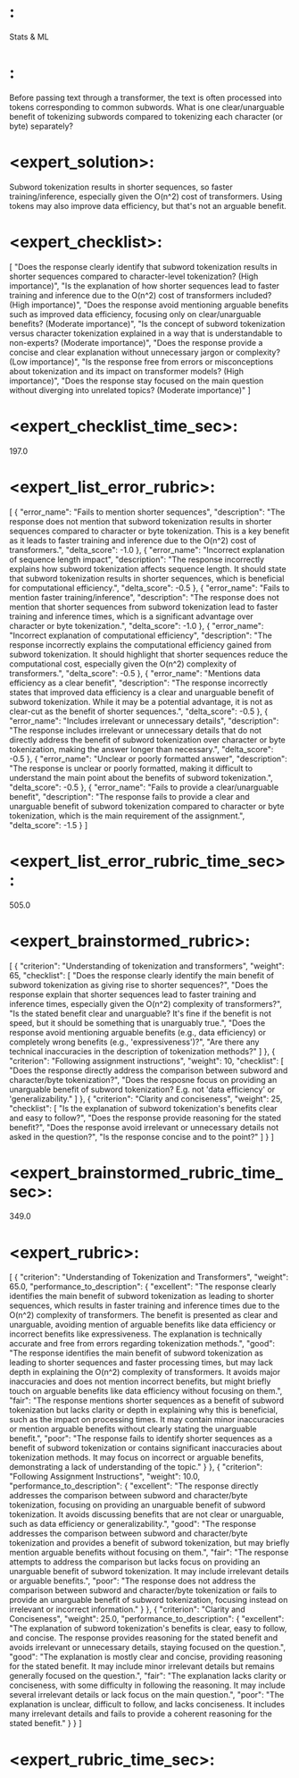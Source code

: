 # <category>:
Stats & ML
# <instruction>:
Before passing text through a transformer, the text is often processed into tokens corresponding to common subwords. What is one clear/unarguable benefit of tokenizing subwords compared to tokenizing each character (or byte) separately?
# <expert_solution>:
Subword tokenization results in shorter sequences, so faster training/inference, especially given the O(n^2) cost of transformers. Using tokens may also improve data efficiency, but that's not an arguable benefit.
# <expert_checklist>:
[
  "Does the response clearly identify that subword tokenization results in shorter sequences compared to character-level tokenization? (High importance)",
  "Is the explanation of how shorter sequences lead to faster training and inference due to the O(n^2) cost of transformers included? (High importance)",
  "Does the response avoid mentioning arguable benefits such as improved data efficiency, focusing only on clear/unarguable benefits? (Moderate importance)",
  "Is the concept of subword tokenization versus character tokenization explained in a way that is understandable to non-experts? (Moderate importance)",
  "Does the response provide a concise and clear explanation without unnecessary jargon or complexity? (Low importance)",
  "Is the response free from errors or misconceptions about tokenization and its impact on transformer models? (High importance)",
  "Does the response stay focused on the main question without diverging into unrelated topics? (Moderate importance)"
]
# <expert_checklist_time_sec>:
197.0
# <expert_list_error_rubric>:
[
  {
    "error_name": "Fails to mention shorter sequences",
    "description": "The response does not mention that subword tokenization results in shorter sequences compared to character or byte tokenization. This is a key benefit as it leads to faster training and inference due to the O(n^2) cost of transformers.",
    "delta_score": -1.0
  },
  {
    "error_name": "Incorrect explanation of sequence length impact",
    "description": "The response incorrectly explains how subword tokenization affects sequence length. It should state that subword tokenization results in shorter sequences, which is beneficial for computational efficiency.",
    "delta_score": -0.5
  },
  {
    "error_name": "Fails to mention faster training/inference",
    "description": "The response does not mention that shorter sequences from subword tokenization lead to faster training and inference times, which is a significant advantage over character or byte tokenization.",
    "delta_score": -1.0
  },
  {
    "error_name": "Incorrect explanation of computational efficiency",
    "description": "The response incorrectly explains the computational efficiency gained from subword tokenization. It should highlight that shorter sequences reduce the computational cost, especially given the O(n^2) complexity of transformers.",
    "delta_score": -0.5
  },
  {
    "error_name": "Mentions data efficiency as a clear benefit",
    "description": "The response incorrectly states that improved data efficiency is a clear and unarguable benefit of subword tokenization. While it may be a potential advantage, it is not as clear-cut as the benefit of shorter sequences.",
    "delta_score": -0.5
  },
  {
    "error_name": "Includes irrelevant or unnecessary details",
    "description": "The response includes irrelevant or unnecessary details that do not directly address the benefit of subword tokenization over character or byte tokenization, making the answer longer than necessary.",
    "delta_score": -0.5
  },
  {
    "error_name": "Unclear or poorly formatted answer",
    "description": "The response is unclear or poorly formatted, making it difficult to understand the main point about the benefits of subword tokenization.",
    "delta_score": -0.5
  },
  {
    "error_name": "Fails to provide a clear/unarguable benefit",
    "description": "The response fails to provide a clear and unarguable benefit of subword tokenization compared to character or byte tokenization, which is the main requirement of the assignment.",
    "delta_score": -1.5
  }
]
# <expert_list_error_rubric_time_sec>:
505.0
# <expert_brainstormed_rubric>:
[
  {
    "criterion": "Understanding of tokenization and transformers",
    "weight": 65,
    "checklist": [
      "Does the response clearly identify the main benefit of subword tokenization as giving rise to shorter sequences?",
      "Does the response explain that shorter sequences lead to faster training and inference times, especially given the O(n^2) complexity of transformers?",
      "Is the stated benefit clear and unarguable? It's fine if the benefit is not speed, but it should be something that is unarguably true.",
      "Does the response avoid mentioning arguable benefits (e.g., data efficiency) or completely wrong benefits (e.g., 'expressiveness')?",
      "Are there any technical inaccuracies in the description of tokenization methods?"
    ]
  },
  {
    "criterion": "Following assignment instructions",
    "weight": 10,
    "checklist": [
      "Does the response directly address the comparison between subword and character/byte tokenization?",
      "Does the resposne focus on providing an unarguable benefit of subword tokenization? E.g. not 'data efficiency' or 'generalizability."
    ]
  },
  {
    "criterion": "Clarity and conciseness",
    "weight": 25,
    "checklist": [
      "Is the explanation of subword tokenization's benefits clear and easy to follow?",
      "Does the response provide reasoning for the stated benefit?",
      "Does the response avoid irrelevant or unnecessary details not asked in the question?",
      "Is the response concise and to the point?"
    ]
  }
]
# <expert_brainstormed_rubric_time_sec>:
349.0
# <expert_rubric>:
[
  {
    "criterion": "Understanding of Tokenization and Transformers",
    "weight": 65.0,
    "performance_to_description": {
      "excellent": "The response clearly identifies the main benefit of subword tokenization as leading to shorter sequences, which results in faster training and inference times due to the O(n^2) complexity of transformers. The benefit is presented as clear and unarguable, avoiding mention of arguable benefits like data efficiency or incorrect benefits like expressiveness. The explanation is technically accurate and free from errors regarding tokenization methods.",
      "good": "The response identifies the main benefit of subword tokenization as leading to shorter sequences and faster processing times, but may lack depth in explaining the O(n^2) complexity of transformers. It avoids major inaccuracies and does not mention incorrect benefits, but might briefly touch on arguable benefits like data efficiency without focusing on them.",
      "fair": "The response mentions shorter sequences as a benefit of subword tokenization but lacks clarity or depth in explaining why this is beneficial, such as the impact on processing times. It may contain minor inaccuracies or mention arguable benefits without clearly stating the unarguable benefit.",
      "poor": "The response fails to identify shorter sequences as a benefit of subword tokenization or contains significant inaccuracies about tokenization methods. It may focus on incorrect or arguable benefits, demonstrating a lack of understanding of the topic."
    }
  },
  {
    "criterion": "Following Assignment Instructions",
    "weight": 10.0,
    "performance_to_description": {
      "excellent": "The response directly addresses the comparison between subword and character/byte tokenization, focusing on providing an unarguable benefit of subword tokenization. It avoids discussing benefits that are not clear or unarguable, such as data efficiency or generalizability.",
      "good": "The response addresses the comparison between subword and character/byte tokenization and provides a benefit of subword tokenization, but may briefly mention arguable benefits without focusing on them.",
      "fair": "The response attempts to address the comparison but lacks focus on providing an unarguable benefit of subword tokenization. It may include irrelevant details or arguable benefits.",
      "poor": "The response does not address the comparison between subword and character/byte tokenization or fails to provide an unarguable benefit of subword tokenization, focusing instead on irrelevant or incorrect information."
    }
  },
  {
    "criterion": "Clarity and Conciseness",
    "weight": 25.0,
    "performance_to_description": {
      "excellent": "The explanation of subword tokenization's benefits is clear, easy to follow, and concise. The response provides reasoning for the stated benefit and avoids irrelevant or unnecessary details, staying focused on the question.",
      "good": "The explanation is mostly clear and concise, providing reasoning for the stated benefit. It may include minor irrelevant details but remains generally focused on the question.",
      "fair": "The explanation lacks clarity or conciseness, with some difficulty in following the reasoning. It may include several irrelevant details or lack focus on the main question.",
      "poor": "The explanation is unclear, difficult to follow, and lacks conciseness. It includes many irrelevant details and fails to provide a coherent reasoning for the stated benefit."
    }
  }
]
# <expert_rubric_time_sec>:

